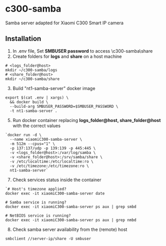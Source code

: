 # c300-samba
Samba server adapted for Xiaomi C300 Smart IP camera

## Installation
1. In .env file, Set **SMBUSER password** to access \\c300-samba\share
2. Create folders for **logs** and **share** on a host machine
~~~~
# <logs_folder@host>
mkdir ~/c300-samba/logs
# <share_folder@host>
mkdir ~/c300-samba/share
~~~~
3. Build "nt1-samba-server" docker image
~~~~
export $(cat .env | xargs) \
  && docker build \
  --build-arg SMBUSER_PASSWORD=$SMBUSER_PASSWORD \
  -t nt1-samba-server .
~~~~
5. Run docker container replacing **logs_folder@host, share_folder@host** with the correct values
~~~~
`docker run -d \
  --name xiaomiC300-samba-server \
  -m 512m --cpus="1" \
  -p 137:137/udp -p 139:139 -p 445:445 \
  -v <logs_folder@host>:/var/log/samba \
  -v <share_folder@host>:/srv/samba/share \
  -v /etc/localtime:/etc/localtime:ro \
  -v /etc/timezone:/etc/timezone:ro \
  nt1-samba-server`
~~~~
7. Check services status inside the container
~~~~
`# Host's timezone applied?
docker exec -it xiaomiC300-samba-server date

# Samba service is running?
docker exec -it xiaomiC300-samba-server ps aux | grep smbd

# NetBIOS service is running?
docker exec -it xiaomiC300-samba-server ps aux | grep nmbd
~~~~
8. Check samba server availability from the (remote) host
~~~~
smbclient //server-ip/share -U smbuser
~~~~
